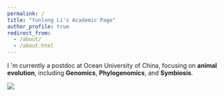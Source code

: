 ```yaml
---
permalink: /
title: "Yunlong Li's Academic Page"
author_profile: true
redirect_from: 
  - /about/
  - /about.html
---
```


I 'm currently a postdoc at Ocean University of China, focusing on **animal evolution**, including **Genomics**, **Phylogenomics**, and **Symbiosis**.

<img src='/images/pictures/_DSC1323.jpg'>
